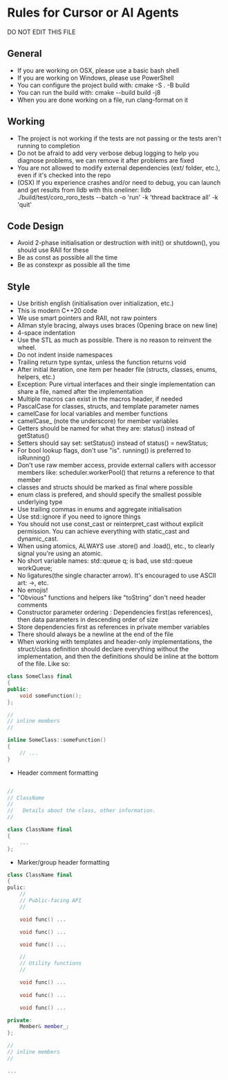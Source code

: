 # Rules for Cursor or AI Agents

DO NOT EDIT THIS FILE

## General
- If you are working on OSX, please use a basic bash shell
- If you are working on Windows, please use PowerShell
- You can configure the project build with: cmake -S . -B build
- You can run the build with: cmake --build build -j8
- When you are done working on a file, run clang-format on it

## Working
- The project is not working if the tests are not passing or the tests aren't running to completion
- Do not be afraid to add very verbose debug logging to help you diagnose problems, we can remove it after problems are fixed
- You are not allowed to modify external dependencies (ext/ folder, etc.), even if it's checked into the repo
- (OSX) If you experience crashes and/or need to debug, you can launch and get results from lldb with this oneliner: lldb ./build/test/coro_roro_tests --batch -o 'run' -k 'thread backtrace all' -k 'quit'

## Code Design
- Avoid 2-phase initialisation or destruction with init() or shutdown(), you should use RAII for these
- Be as const as possible all the time
- Be as constexpr as possible all the time

## Style
- Use british english (initialisation over initialization, etc.)
- This is modern C++20 code
- We use smart pointers and RAII, not raw pointers
- Allman style bracing, always uses braces (Opening brace on new line)
- 4-space indentation
- Use the STL as much as possible. There is no reason to reinvent the wheel.
- Do not indent inside namespaces
- Trailing return type syntax, unless the function returns void
- After initial iteration, one item per header file (structs, classes, enums, helpers, etc.)
- Exception: Pure virtual interfaces and their single implementation can share a file, named after the implementation
- Multiple macros can exist in the macros header, if needed
- PascalCase for classes, structs, and template parameter names
- camelCase for local variables and member functions
- camelCase_ (note the underscore) for member variables
- Getters should be named for what they are: status() instead of getStatus()
- Setters should say set: setStatus() instead of status() = newStatus;
- For bool lookup flags, don't use "is". running() is preferred to isRunning()
- Don't use raw member access, provide external callers with accessor members like: scheduler.workerPool() that returns a reference to that member
- classes and structs should be marked as final where possible
- enum class is prefered, and should specify the smallest possible underlying type
- Use trailing commas in enums and aggregate initialisation
- Use std::ignore if you need to ignore things
- You should not use const_cast or reinterpret_cast without explicit permission. You can achieve everything with static_cast and dynamic_cast.
- When using atomics, ALWAYS use .store() and .load(), etc., to clearly signal you're using an atomic.
- No short variable names: std::queue<int> q; is bad, use std::queue<int> workQueue;
- No ligatures(the single character arrow). It's encouraged to use ASCII art: ->, etc.
- No emojis!
- "Obvious" functions and helpers like "toString" don't need header comments
- Constructor parameter ordering : Dependencies first(as references), then data parameters in descending order of size
- Store dependencies first as references in private member variables
- There should always be a newline at the end of the file
- When working with templates and header-only implementations, the struct/class definition should declare everything without the implementation, and then the definitions should be inline at the bottom of the file. Like so:

```cpp
class SomeClass final
{
public:
    void someFunction();
};

//
// inline members
//

inline SomeClass::someFunction()
{
    // ...
}

```

- Header comment formatting
```cpp

//
// ClassName
//
//   Details about the class, other information.
//

class ClassName final
{
    ...
};
```

- Marker/group header formatting
```cpp
class ClassName final
{
pulic:
    //
    // Public-facing API
    //

    void func() ...

    void func() ...

    void func() ...

    //
    // Utility functions
    //

    void func() ...
    
    void func() ...

    void func() ...

private:
    Member& member_;
};

//
// inline members
//

...
```
